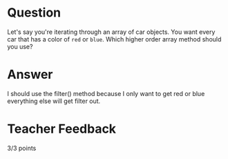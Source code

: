# Question
Let's say you're iterating through an array of car objects. You want every car that has a color of `red` or `blue`. Which higher order array method should you use?

# Answer
I should use the filter() method because I only want to get red or blue everything else will get filter out.

# Teacher Feedback

3/3 points